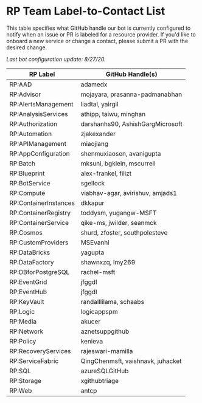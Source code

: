 # RP Team Label-to-Contact List
This table specifies what GitHub handle our bot is currently configured to notify when an issue or PR is labeled for a resource provider. If you'd like to onboard a new service or change a contact, please submit a PR with the desired change.

*Last bot configuration update: 8/27/20.*

| RP Label                   | GitHub Handle(s)                  |
| -------------------------- | --------------------------------- |
| RP:AAD                     | adamedx                           |
| RP:Advisor                 | mojayara, prasanna-padmanabhan    |
| RP:AlertsManagement        | liadtal, yairgil                  |
| RP:AnalysisServices        | athipp, taiwu, minghan            |
| RP:Authorization           | darshanhs90, AshishGargMicrosoft  |
| RP:Automation              | zjakexander                       |
| RP:APIManagement           | miaojiang                         |
| RP:AppConfiguration        | shenmuxiaosen, avanigupta         |
| RP:Batch                   | mksuni, bgklein, mscurrell        |
| RP:Blueprint               | alex-frankel, filizt              |
| RP:BotService              | sgellock                          |
| RP:Compute                 | viabhav-agar, avirishuv, amjads1  |
| RP:ContainerInstances      | dkkapur                           |
| RP:ContainerRegistry       | toddysm, yugangw-MSFT             |
| RP:ContainerService        | qike-ms, jwilder, seanmck         |
| RP:Cosmos                  | shurd, zfoster, southpolesteve    |
| RP:CustomProviders         | MSEvanhi                          |
| RP:DataBricks              | yagupta                           |
| RP:DataFactory             | shawnxzq, lmy269                  |
| RP:DBforPostgreSQL         | rachel-msft                       |
| RP:EventGrid               | jfggdl                            |
| RP:EventHub                | jfggdl                            |
| RP:KeyVault                | randalllilama, schaabs            |
| RP:Logic                   | logicappspm                       |
| RP:Media                   | akucer                            |
| RP:Network                 | aznetsuppgithub                   |
| RP:Policy                  | kenieva                           |
| RP:RecoveryServices        | rajeswari-mamilla                 |
| RP:ServiceFabric           | QingChenmsft, vaishnavk, juhacket |
| RP:SQL                     | azureSQLGitHub                    |
| RP:Storage                 | xgithubtriage                     |
| RP:Web                     | antcp                             |